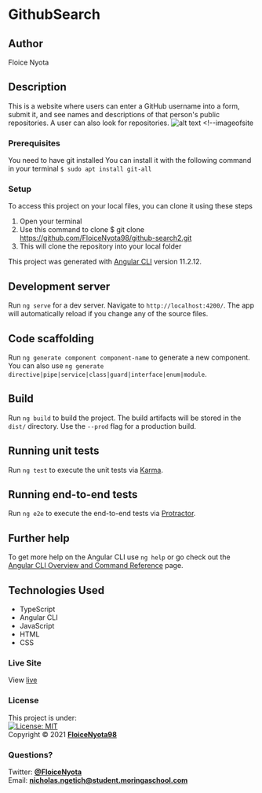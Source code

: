 # GithubSearch
## Author
Floice Nyota 
## Description
This is a website where users can enter a GitHub username into a form, submit it, and see names and descriptions of that person's public repositories. A user can also look for repositories.
![alt text]() <!--imageofsite
### Prerequisites
You need to have git installed
You can install it with the following command in your terminal
`$ sudo apt install git-all`
### Setup
To access this project on your local files, you can clone it using these steps
1. Open your terminal
1. Use this command to clone $ git clone https://github.com/FloiceNyota98/github-search2.git
1. This will clone the repository into your local folder

This project was generated with [Angular CLI](https://github.com/angular/angular-cli) version 11.2.12.

## Development server

Run `ng serve` for a dev server. Navigate to `http://localhost:4200/`. The app will automatically reload if you change any of the source files.

## Code scaffolding

Run `ng generate component component-name` to generate a new component. You can also use `ng generate directive|pipe|service|class|guard|interface|enum|module`.

## Build

Run `ng build` to build the project. The build artifacts will be stored in the `dist/` directory. Use the `--prod` flag for a production build.

## Running unit tests

Run `ng test` to execute the unit tests via [Karma](https://karma-runner.github.io).

## Running end-to-end tests

Run `ng e2e` to execute the end-to-end tests via [Protractor](http://www.protractortest.org/).

## Further help

To get more help on the Angular CLI use `ng help` or go check out the [Angular CLI Overview and Command Reference](https://angular.io/cli) page.
## Technologies Used
- TypeScript
- Angular CLI
- JavaScript
- HTML
- CSS
### Live Site
View [live]( )
### License
This project is under:  
[![License: MIT](https://img.shields.io/badge/License-MIT-yellow.svg)](/LICENSE)  
Copyright &copy; 2021 **[FloiceNyota98](https://github.com/FloiceNyota98)**
### Questions?
Twitter: **[@FloiceNyota](https://twitter.com/FloiceNyota)**  
Email: **[nicholas.ngetich@student.moringaschool.com](mailto:floice.ndiiya@student.moringaschool.com)**
